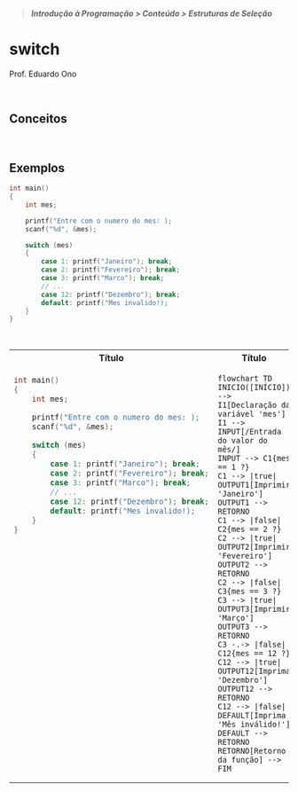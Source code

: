 > ##### Introdução à Programação > Conteúdo > Estruturas de Seleção

# switch

Prof. Eduardo Ono

<br>

## Conceitos

<br>

## Exemplos



```c
int main()
{
    int mes;

    printf("Entre com o numero do mes: );
    scanf("%d", &mes);

    switch (mes)
    {
        case 1: printf("Janeiro"); break;
        case 2: printf("Fevereiro"); break;
        case 3: printf("Marco"); break;
        // ...
        case 12: printf("Dezembro"); break;
        default: printf("Mes invalido!);
    }
}
```

<br>

<table>
<tr>
  <th>Título</th>
  <th>Título</th>
</tr>

<tr>
  <td valign="top">

  ```c
  int main()
  {
      int mes;

      printf("Entre com o numero do mes: );
      scanf("%d", &mes);

      switch (mes)
      {
          case 1: printf("Janeiro"); break;
          case 2: printf("Fevereiro"); break;
          case 3: printf("Marco"); break;
          // ...
          case 12: printf("Dezembro"); break;
          default: printf("Mes invalido!);
      }
  }
  ```

  </td>
  <td valign="top">

  ```mermaid
  flowchart TD
  INICIO([INÍCIO]) --> I1[Declaração da variável 'mes']
  I1 --> INPUT[/Entrada do valor do mês/]
  INPUT --> C1{mes == 1 ?}
  C1 --> |true| OUTPUT1[Imprimir 'Janeiro']
  OUTPUT1 --> RETORNO
  C1 --> |false| C2{mes == 2 ?}
  C2 --> |true| OUTPUT2[Imprimir 'Fevereiro']
  OUTPUT2 --> RETORNO
  C2 --> |false| C3{mes == 3 ?}
  C3 --> |true| OUTPUT3[Imprimir 'Março']
  OUTPUT3 --> RETORNO
  C3 -.-> |false| C12{mes == 12 ?}
  C12 --> |true| OUTPUT12[Imprima 'Dezembro']
  OUTPUT12 --> RETORNO
  C12 --> |false| DEFAULT[Imprima 'Mês inválido!']
  DEFAULT --> RETORNO
  RETORNO[Retorno da função] --> FIM
  ```

  </td>
</tr>
</table>
